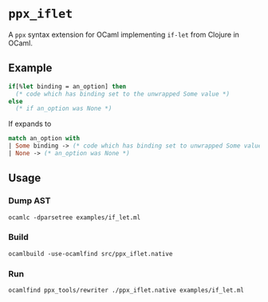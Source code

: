 # `ppx_iflet`

A `ppx` syntax extension for OCaml implementing `if-let` from Clojure in OCaml.

## Example

```ocaml
if[%let binding = an_option] then
  (* code which has binding set to the unwrapped Some value *)
else
  (* if an_option was None *)
```

If expands to

```ocaml
match an_option with
| Some binding -> (* code which has binding set to unwrapped Some value *)
| None -> (* an_option was None *)
```

## Usage

### Dump AST

`ocamlc -dparsetree examples/if_let.ml`

### Build

`ocamlbuild -use-ocamlfind src/ppx_iflet.native`

### Run

`ocamlfind ppx_tools/rewriter ./ppx_iflet.native examples/if_let.ml`
